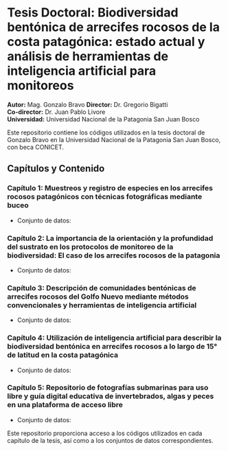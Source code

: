 # Tesis Doctoral: Biodiversidad bentónica de arrecifes rocosos de la costa patagónica: estado actual y análisis de herramientas de inteligencia artificial para monitoreos

**Autor:** Mag. Gonzalo Bravo
**Director:** Dr. Gregorio Bigatti  
**Co-director:** Dr. Juan Pablo Livore  
**Universidad:** Universidad Nacional de la Patagonia San Juan Bosco

Este repositorio contiene los códigos utilizados en la tesis doctoral de Gonzalo Bravo en la Universidad Nacional de la Patagonia San Juan Bosco, con beca CONICET.

## Capítulos y Contenido

### Capítulo 1: Muestreos y registro de especies en los arrecifes rocosos patagónicos con técnicas fotográficas mediante buceo
- Conjunto de datos: 

### Capítulo 2: La importancia de la orientación y la profundidad del sustrato en los protocolos de monitoreo de la biodiversidad: El caso de los arrecifes rocosos de la patagonia
- Conjunto de datos:

### Capítulo 3: Descripción de comunidades bentónicas de arrecifes rocosos del Golfo Nuevo mediante métodos convencionales y herramientas de inteligencia artificial
- Conjunto de datos: 

### Capítulo 4: Utilización de inteligencia artificial para describir la biodiversidad bentónica en arrecifes rocosos a lo largo de 15° de latitud en la costa patagónica
- Conjunto de datos: 

### Capítulo 5: Repositorio de fotografías submarinas para uso libre y guía digital educativa de invertebrados, algas y peces en una plataforma de acceso libre
- Conjunto de datos: 

Este repositorio proporciona acceso a los códigos utilizados en cada capítulo de la tesis, así como a los conjuntos de datos correspondientes.

